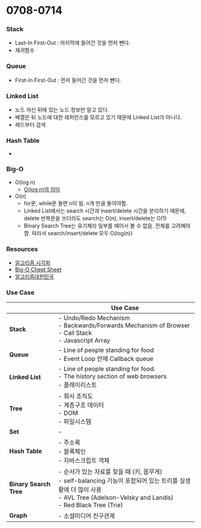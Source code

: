 # 0708-0714

### Stack
* Last-In First-Out : 마지막에 들어간 것을 먼저 뺀다.
* 재귀함수

### Queue
* First-In First-Out : 먼저 들어간 것을 먼저 뺀다.

### Linked List
* 노드 자신 뒤에 있는 노드 정보만 알고 있다.
* 배열은 뒤 노드에 대한 레퍼런스를 모르고 있기 때문에 Linked List가 아니다.
* 헤드부터 검색

### Hash Table
*

### Big-O
* O(log n)
    - [O(log n)의 의미](https://hackernoon.com/what-does-the-time-complexity-o-log-n-actually-mean-45f94bb5bfbf)
* O(n)
    - for문, while문 돌면 n이 됨. n개 만큼 돌아야함.
    - Linked List에서는 search 시간과 insert/delete 시간을 분리하기 때문에, delete 반복문을 쓰더라도 search는 O(n), insert/delete는 O(1)
    - Binary Search Tree는 유기체라 일부를 떼어서 볼 수 없음. 전체를 고려해야함. 따라서 search/insert/delete 모두 O(log(n))

### Resources
* [알고리즘 시각화](https://visualgo.net/en)
* [Big-O Cheet Sheet](http://bigocheatsheet.com/)
* [알고리즘대한민국](https://www.youtube.com/user/damazzang/playlists)



### Use Case
|                                            | Use Case                                                                     |
| ------------------------------------------ | ---------------------------------------------------------------------------- |
| **Stack**                                  |  - Undo/Redo Mechanism<br>- Backwards/Forwards Mechanism of Browser<br>- Call Stack<br>- Javascript Array|
| **Queue**                                  |  - Line of people standing for food<br>- Event Loop 안에 Callback queue|
| **Linked List**                            |  - Line of people standing for food.<br>- The history section of web browsers<br>- 플레이리스트|
| **Tree**                                   |  - 회사 조직도<br>- 계층구조 데이터<br>- DOM<br>- 파일시스템                          |
| **Set**                                    |  -                                                                           |
| **Hash Table**                             |  - 주소록<br>- 블록체인<br>- 자바스크립트 객체                                       |
| **Binary Search Tree**                     |  - 순서가 있는 자료를 찾을 때 (키, 몸무게)<br>- self-balancing 기능이 포함되어 있는 트리를 실생활에 더 많이 사용<br>- AVL Tree (Adelson-Velsky and Landis)<br>- Red Black Tree (Trie)|
| **Graph**                                  | - 소셜미디어 친구관계                                                             |
